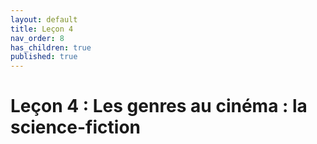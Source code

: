 ```yaml
---
layout: default
title: Leçon 4
nav_order: 8
has_children: true
published: true
---
```


# Leçon 4 : Les genres au cinéma : la science-fiction






